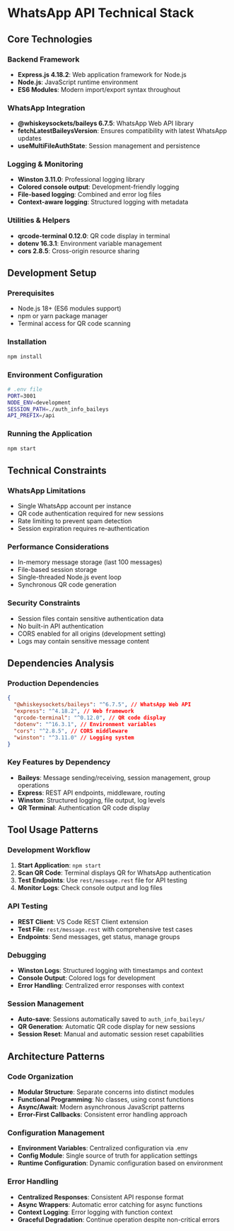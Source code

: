 # WhatsApp API Technical Stack

## Core Technologies

### Backend Framework

- **Express.js 4.18.2**: Web application framework for Node.js
- **Node.js**: JavaScript runtime environment
- **ES6 Modules**: Modern import/export syntax throughout

### WhatsApp Integration

- **@whiskeysockets/baileys 6.7.5**: WhatsApp Web API library
- **fetchLatestBaileysVersion**: Ensures compatibility with latest WhatsApp updates
- **useMultiFileAuthState**: Session management and persistence

### Logging & Monitoring

- **Winston 3.11.0**: Professional logging library
- **Colored console output**: Development-friendly logging
- **File-based logging**: Combined and error log files
- **Context-aware logging**: Structured logging with metadata

### Utilities & Helpers

- **qrcode-terminal 0.12.0**: QR code display in terminal
- **dotenv 16.3.1**: Environment variable management
- **cors 2.8.5**: Cross-origin resource sharing

## Development Setup

### Prerequisites

- Node.js 18+ (ES6 modules support)
- npm or yarn package manager
- Terminal access for QR code scanning

### Installation

```bash
npm install
```

### Environment Configuration

```bash
# .env file
PORT=3001
NODE_ENV=development
SESSION_PATH=./auth_info_baileys
API_PREFIX=/api
```

### Running the Application

```bash
npm start
```

## Technical Constraints

### WhatsApp Limitations

- Single WhatsApp account per instance
- QR code authentication required for new sessions
- Rate limiting to prevent spam detection
- Session expiration requires re-authentication

### Performance Considerations

- In-memory message storage (last 100 messages)
- File-based session storage
- Single-threaded Node.js event loop
- Synchronous QR code generation

### Security Constraints

- Session files contain sensitive authentication data
- No built-in API authentication
- CORS enabled for all origins (development setting)
- Logs may contain sensitive message content

## Dependencies Analysis

### Production Dependencies

```json
{
  "@whiskeysockets/baileys": "^6.7.5", // WhatsApp Web API
  "express": "^4.18.2", // Web framework
  "qrcode-terminal": "^0.12.0", // QR code display
  "dotenv": "^16.3.1", // Environment variables
  "cors": "^2.8.5", // CORS middleware
  "winston": "^3.11.0" // Logging system
}
```

### Key Features by Dependency

- **Baileys**: Message sending/receiving, session management, group operations
- **Express**: REST API endpoints, middleware, routing
- **Winston**: Structured logging, file output, log levels
- **QR Terminal**: Authentication QR code display

## Tool Usage Patterns

### Development Workflow

1. **Start Application**: `npm start`
2. **Scan QR Code**: Terminal displays QR for WhatsApp authentication
3. **Test Endpoints**: Use `rest/message.rest` file for API testing
4. **Monitor Logs**: Check console output and log files

### API Testing

- **REST Client**: VS Code REST Client extension
- **Test File**: `rest/message.rest` with comprehensive test cases
- **Endpoints**: Send messages, get status, manage groups

### Debugging

- **Winston Logs**: Structured logging with timestamps and context
- **Console Output**: Colored logs for development
- **Error Handling**: Centralized error responses with context

### Session Management

- **Auto-save**: Sessions automatically saved to `auth_info_baileys/`
- **QR Generation**: Automatic QR code display for new sessions
- **Session Reset**: Manual and automatic session reset capabilities

## Architecture Patterns

### Code Organization

- **Modular Structure**: Separate concerns into distinct modules
- **Functional Programming**: No classes, using const functions
- **Async/Await**: Modern asynchronous JavaScript patterns
- **Error-First Callbacks**: Consistent error handling approach

### Configuration Management

- **Environment Variables**: Centralized configuration via .env
- **Config Module**: Single source of truth for application settings
- **Runtime Configuration**: Dynamic configuration based on environment

### Error Handling

- **Centralized Responses**: Consistent API response format
- **Async Wrappers**: Automatic error catching for async functions
- **Context Logging**: Error logging with function context
- **Graceful Degradation**: Continue operation despite non-critical errors
